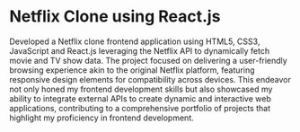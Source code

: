 # Netflix Clone using React.js
Developed a Netflix clone frontend application using HTML5, CSS3, JavaScript and React.js leveraging the Netflix API to dynamically fetch movie and TV show data. The project focused on delivering a user-friendly browsing experience akin to the original Netflix platform, featuring responsive design elements for compatibility across devices.
This endeavor not only honed my frontend development skills but also showcased my ability to integrate external APIs to create dynamic and interactive web applications, contributing to a comprehensive portfolio of projects that highlight my proficiency in frontend development.

